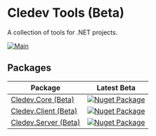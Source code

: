 # Cledev Tools (Beta)
A collection of tools for .NET projects.

[![Main](https://github.com/lucabriguglia/Cledev.Tools/actions/workflows/main.yml/badge.svg)](https://github.com/lucabriguglia/Cledev.Tools/actions/workflows/main.yml)

## Packages

| Package | Latest Beta |
| --- | --- |
| [Cledev.Core (Beta)](https://www.nuget.org/packages/Cledev.Core) | [![Nuget Package](https://img.shields.io/badge/nuget-1.0.0-blue.svg)](https://www.nuget.org/packages/Cledev.Core)
| [Cledev.Client (Beta)](https://www.nuget.org/packages/Cledev.Client) | [![Nuget Package](https://img.shields.io/badge/nuget-1.0.0-blue.svg)](https://www.nuget.org/packages/Cledev.Client)
| [Cledev.Server (Beta)](https://www.nuget.org/packages/Cledev.Server) | [![Nuget Package](https://img.shields.io/badge/nuget-1.0.0-blue.svg)](https://www.nuget.org/packages/Cledev.Server)
